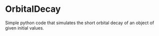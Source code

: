 # OrbitalDecay
Simple python code that simulates the short orbital decay of an object of given initial values.

